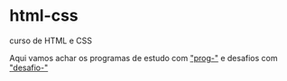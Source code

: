 # html-css
 curso de HTML e CSS

Aqui vamos achar os programas de estudo com <a href="#html-css">"prog-"</a> e desafios com <a href="#html-css">"desafio-"</a>